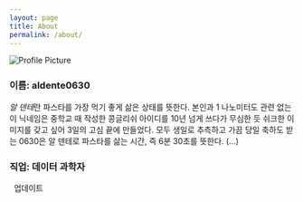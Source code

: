 ```yaml
---
layout: page
title: About
permalink: /about/
---
```


<img src="{{ site.baseurl }}/assets/profile-placeholder.jpg" title="Profile Picture" class="profile">
  
### 이름: aldente0630
  
*알 덴테*란 파스타를 가장 먹기 좋게 삶은 상태를 뜻한다. 본인과 1 나노미터도 관련 없는 이 닉네임은 중학교 때 작성한 콩글리쉬 아이디를 10년 넘게 쓰다가 무심한 듯 쉬크한 이미지를 갖고 싶어 3일의 고심 끝에 만들었다. 모두 생일로 추측하고 가끔 당일 축하도 받는 0630은 알 덴테로 파스타를 삶는 시간, 즉 6분 30초를 뜻한다. (...)

### 직업: 데이터 과학자
  
업데이트 

